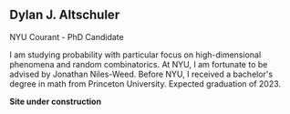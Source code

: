 ## Dylan J. Altschuler
NYU Courant - PhD Candidate

I am studying probability with particular focus on high-dimensional phenomena and random combinatorics. At NYU, I am fortunate to be advised by Jonathan Niles-Weed. Before NYU, I received a bachelor's degree in math from Princeton University. Expected graduation of 2023.


**Site under construction**
